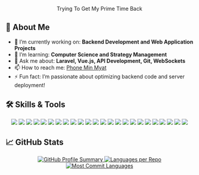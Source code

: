 <!--
## Hi there 👋
**phoneminmyat102/phoneminmyat102** is a ✨ _special_ ✨ repository because its `README.md` (this file) appears on your GitHub profile.

Here are some ideas to get you started:

- 🔭 I’m currently working on ...
- 🌱 I’m currently learning ...
- 👯 I’m looking to collaborate on ...
- 🤔 I’m looking for help with ...
- 💬 Ask me about ...
- 📫 How to reach me: ...
- 😄 Pronouns: ...
- ⚡ Fun fact: ...
-->
<div align="center">
  <p>Trying To Get My Prime Time Back</p>
</div>

## 🚀 About Me
- 🔭 I’m currently working on: **Backend Development and Web Application Projects**
- 🌱 I’m learning: **Computer Science and Strategy Management**
- 💬 Ask me about: **Laravel, Vue.js, API Development, Git, WebSockets**
- 📫 How to reach me: [Phone Min Myat](mailto:phoneminmyat102115@gmail.com)
- ⚡ Fun fact: I’m passionate about optimizing backend code and server deployment!

## 🛠️ Skills & Tools
<div align="center">
  <img src="https://img.shields.io/badge/-HTML5-E34F26?style=flat-square&logo=html5&logoColor=white"/>
  <img src="https://img.shields.io/badge/-CSS3-1572B6?style=flat-square&logo=css3"/>
  <img src="https://img.shields.io/badge/-Bootstrap-7952B3?style=flat-square&logo=bootstrap&logoColor=white"/>
  <img src="https://img.shields.io/badge/-TailwindCSS-38B2AC?style=flat-square&logo=tailwind-css"/>
  <img src="https://img.shields.io/badge/-JavaScript-F7DF1E?style=flat-square&logo=javascript&logoColor=black"/>
  <img src="https://img.shields.io/badge/-jQuery-0769AD?style=flat-square&logo=jquery&logoColor=white"/>
  <img src="https://img.shields.io/badge/-Ajax-0033CC?style=flat-square&logo=javascript&logoColor=white"/>
  <img src="https://img.shields.io/badge/-Vue.js-4FC08D?style=flat-square&logo=vue.js&logoColor=white"/>
  <img src="https://img.shields.io/badge/-Vuex-41B883?style=flat-square&logo=vue.js&logoColor=white"/>
  <img src="https://img.shields.io/badge/-PHP-777BB4?style=flat-square&logo=php&logoColor=white"/>
  <img src="https://img.shields.io/badge/-Laravel-FB503B?style=flat-square&logo=laravel&logoColor=white"/>
  <img src="https://img.shields.io/badge/-Python-3776AB?style=flat-square&logo=python&logoColor=white"/>
  <img src="https://img.shields.io/badge/-Flask-000000?style=flat-square&logo=flask&logoColor=white"/>
  <img src="https://img.shields.io/badge/-MySQL-4479A1?style=flat-square&logo=mysql&logoColor=white"/>
  <img src="https://img.shields.io/badge/-API-FF5733?style=flat-square"/>
  <img src="https://img.shields.io/badge/-Postman-FF6C37?style=flat-square&logo=postman&logoColor=white"/>
  <img src="https://img.shields.io/badge/-Visual%20Studio%20Code-007ACC?style=flat-square&logo=visual-studio-code"/>
  <img src="https://img.shields.io/badge/-Git-F05032?style=flat-square&logo=git&logoColor=white"/>
  <img src="https://img.shields.io/badge/-Windows-0078D6?style=flat-square&logo=windows&logoColor=white"/>
  <img src="https://img.shields.io/badge/-Linux-FCC624?style=flat-square&logo=linux&logoColor=black"/>
  <img src="https://img.shields.io/badge/-AWS-232F3E?style=flat-square&logo=amazon-aws&logoColor=white"/>
  <img src="https://img.shields.io/badge/-Jira-0052CC?style=flat-square&logo=jira&logoColor=white"/>
  <img src="https://img.shields.io/badge/-Slack-4A154B?style=flat-square&logo=slack&logoColor=white"/>
  <img src="https://img.shields.io/badge/-Trello-0079BF?style=flat-square&logo=trello&logoColor=white"/>
</div>

## 📈 GitHub Stats

<div align="center">
  <a href="https://github.com/phoneminmyat102">
     <a href="https://github.com/phoneminmyat102">
    <img src="https://github-profile-summary-cards.vercel.app/api/cards/profile-details?username=phoneminmyat102&theme=radical" alt="GitHub Profile Summary"/>
    <img src="https://github-profile-summary-cards.vercel.app/api/cards/repos-per-language?username=phoneminmyat102&theme=radical" alt="Languages per Repo"/>
    <img src="https://github-profile-summary-cards.vercel.app/api/cards/most-commit-language?username=phoneminmyat102&theme=radical" alt="Most Commit Languages"/>
  </a>
  </a>
</div>




